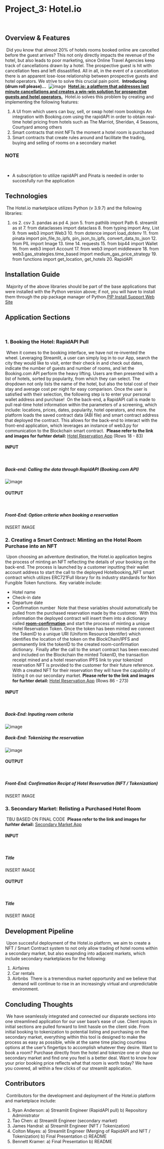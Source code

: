 # Project_3: Hotel.io
​
## Overview & Features
​
Did you know that almost 20% of hotels rooms booked online are cancelled before the guest arrives? This not only directly impacts the revenue of the hotel, but also leads to poor marketing, since Online Travel Agencies keep track of cancellations drawn by a hotel. The prospective guest is hit with cancellation fees and left dissastified. All in all, in the event of a cancellation there is an apparent lose-lose relationship between prospective guests and hotel operators. We strive to solve this crucial pain point.
​
**Introducing (drum roll please)...**
​
![image](https://user-images.githubusercontent.com/24529411/186531759-69331a01-be22-4fdd-a894-f4ec3bdd600f.png)
​
<ins>**Hotel.io: a platform that addresses last minute cancellations and creates a win-win solution for prospecitve guests and hotel operators.**</ins>
​
Hotel.io solves this problem by creating and implementing the following features:
​
1) A UI from which users can buy, sell, or swap hotel room bookings
An integration with Booking.com using the rapidAPI in order to obtain real-time hotel pricing from hotels such as The Marriot, Sheridan, 4 Seasons, Courtyard among others
2) Smart contracts that mint NFTs the moment a hotel room is purchased
3) Smart contracts that create rules around and facilitate the trading, buying and selling of rooms on a secondary market
​
### NOTE
​
* A subscription to utilize rapidAPI and Pinata is needed in order to succesfully run the application
​
## Technologies
​
The Hotel.io marketplace utilizes Python (v 3.9.7) and the following libraries:
1. os 2. csv 3. pandas as pd 4. json 5. from pathlib import Path 6. streamlit as st 7. from dataclasses import dataclass 8. from typing import Any, List 9. from web3 import Web3 10. from dotence import load_dotenv 11. from pinata import pin_file_to_ipfs, pin_json_to_ipfs, convert_data_to_json 12. from PIL import Image 13. time 14. requests 15. from bip44 import Wallet 16. from web3 import Account 17. from web3 import middleware 18. from web3.gas_strategies.time_based import medium_gas_price_strategy 19. from functions import get_location, get_hotels 20. RapidAPI
​
## Installation Guide
​
Majority of the above libraries should be part of the base applications that were installed with the Python version above; if not, you will have to install them through the pip package manager of Python.
​
[PIP Install Support Web Site](https://packaging.python.org/en/latest/tutorials/installing-packages/#ensure-you-can-run-python-from-the-command-line)
​
## Application Sections
​
### 1. Booking the Hotel: RapidAPI Pull
​
When it comes to the booking interface, we have not re-invented the wheel. Leveraging Streamlit, a user can simply log in to our App, search the city they would like to visit, enter their check in and check out dates, indicate the number of guests and number of rooms, and let the Booking.com API perform the heavy lifting. Users are then presented with a list of hotels, sorted by popularity, from which they can select. The dropdown not only lists the name of the hotel, but also the total cost of their stay and average cost per night for easy comparison. Once the user is satisfied with their selection, the following step is to enter your personal wallet address and purchase!
​
On the back-end, a RapidAPI call is made to pull real-time hotel information within the parameters of a screening, which include: locations, prices, dates, popularity, hotel operators, and more. the platform loads the saved contract data (ABI file) and smart contract address that deployed the contract. This allows for the back-end to interact with the front-end application, which leverages an instance of web3.py for communication to the Blockchain smart contract.
​
**Please refer to the link and images for furhter detail:**
[Hotel Reservation App](https://github.com/Ryanderson94/Project_3/blob/main/hotel_reservation_app.py) (Rows 18 - 83)
​
#### INPUT
​
##### *Back-end: Calling the data through RapidAPI (Booking.com API)*
![image](https://user-images.githubusercontent.com/24529411/186524189-eab9dde0-c018-45b6-aded-d74b0f233564.png)
​
#### OUTPUT
​
##### *Front-End: Option criteria when booking a reservation*
INSERT IMAGE
​
​
### 2. Creating a Smart Contract: Minting an the Hotel Room Purchase into an NFT
​
Upon choosing an adventure destination, the Hotel.io application begins the process of minting an NFT reflecting the details of your booking on the back-end. The process is launched by a customer inputting their wallet account address to start the call to the deployed Hotelbooking_NFT smart contract which utilizes ERC721Full library for its industry standards for Non Fungible Token functions. 
​
Key variable include:
​
* Hotel name
* Check-in date
* Departure date
* Confirmation number 
​
Note that these variables should automatically be pulled from the purchased reservation made by the customer. 
​
With this information the deployed contract will insert them into a dictionary called <ins>**room-confirmation**</ins> and start the process of minting a unique Hotel Reservation Token. Once the token has been minted we connect the TokenID to a unique URI (Uniform Resource Identifer) which identifies the location of the token on the BlockChain/IPFS and permanently link the tokenID to the created room-confirmation dictionary. 
​
Finally after the call to the smart contract has been executed and included on the Blockchain the minted TokenID, the transaction receipt mined and a hotel reservation IPFS link to your tokenized reservation NFT is provided to the customer for their future reference. With a created NFT for their reservation they will have the capability of listing it on our secondary market. 
​
**Please refer to the link and images for furhter detail:**
[Hotel Reservation App](https://github.com/Ryanderson94/Project_3/blob/main/hotel_reservation_app.py) (Rows 86 - 273)
​
#### INPUT
​
##### *Back-End: Inputing room criteria*
![image](https://user-images.githubusercontent.com/24529411/186529554-6c59cc91-79b7-4ccc-b5a2-117d7aafd8bb.png)
​
##### *Back-End: Tokenizing the reservation*
![image](https://user-images.githubusercontent.com/24529411/186529756-ab7a8f41-ef2c-4a06-8d87-ab0268e964ce.png)
​
#### OUTPUT
​
##### *Front-End: Confirmation Recipt of Hotel Reservation (NFT / Tokenization)*
INSERT IMAGE
​
### 3. Secondary Market: Relisting a Purchased Hotel Room
​
TBU BASED ON FINAL CODE
​
**Please refer to the link and images for furhter detail:**
[Secondary Market App](https://github.com/Ryanderson94/Project_3/blob/main/secondary_market.py)
​
#### INPUT
​
##### *Title*
INSERT IMAGE
​
#### OUTPUT
​
##### *Title*
INSERT IMAGE
​
## Development Pipeline
​
Upon succesful deployment of the Hotel.io platform, we aim to create a NFT / Smart Contract system to not only allow trading of hotel rooms within a secondary market, but also exapnding into adjacent markets, which include secondary marketplaces for the following:
​
1) Airfaires 
2) Car rentals
3) Airbnbs
​
There is a tremendous market opportunity and we believe that demand will continue to rise in an increasingly virtual and unpredictable environment.
​
## Concluding Thoughts
​
We have seamlessly integrated and connected our disparate sections into one streamlined application for our user base’s ease of use. Client inputs in initial sections are pulled forward to limit hassle on the client side. From initial booking to tokenization to potential listing and purchasing on the secondary market, everything within this tool is designed to make the process as easy as possible, while at the same time placing countless options at the user’s fingertips to accomplish whatever they desire. Want to book a room? Purchase directly from the hotel and tokenize one or shop our secondary market and find one you feel is a better deal. Want to know how your prior booking price reflects what that room is worth today? We have you covered, all within a few clicks of our streamlit application.
​
## Contributors
​
Contributors for the development and deployment of the Hotel.io platform and marketplace include:
​
1. Ryan Anderson: a) Streamlit Engineer (RapidAPI pull) b) Repository Administrator
2. Tao Chen: a) Streamlit Engineer (secondary market)
3. James Handral: a) Streamlit Engineer (NFT / Tokenization)
4. Colton Mayes: a) Streamlit Engineer (Merging of RapidAPI and NFT / Tokenization) b) Final Presentation c) README
5. Bennett Kramer: a) Final Presentation b) README
